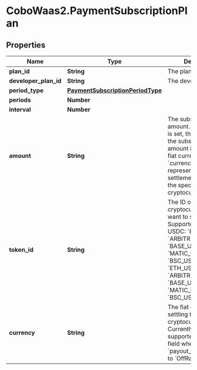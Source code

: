 # CoboWaas2.PaymentSubscriptionPlan

## Properties

Name | Type | Description | Notes
------------ | ------------- | ------------- | -------------
**plan_id** | **String** | The plan id in cobo. | 
**developer_plan_id** | **String** | The developer plan id. | 
**period_type** | [**PaymentSubscriptionPeriodType**](PaymentSubscriptionPeriodType.md) |  | 
**periods** | **Number** |  | 
**interval** | **Number** |  | 
**amount** | **String** | The subscription plan amount.  - If &#x60;currency&#x60; is set, this represents the subscription amount in the specified fiat currency. - If &#x60;currency&#x60; isn&#39;t set, this represents the settlement amount in the specified cryptocurrency.  | 
**token_id** | **String** | The ID of the cryptocurrency you want to subscription. Supported values:  - USDC: &#x60;ETH_USDC&#x60;, &#x60;ARBITRUM_USDCOIN&#x60;, &#x60;BASE_USDC&#x60;, &#x60;MATIC_USDC2&#x60;, &#x60;BSC_USDC&#x60; - USDT: &#x60;ETH_USDT&#x60;, &#x60;ARBITRUM_USDT&#x60;, &#x60;BASE_USDT&#x60;, &#x60;MATIC_USDT&#x60;, &#x60;BSC_USDT&#x60;  | [optional] 
**currency** | **String** | The fiat currency for settling the cryptocurrency. Currently, only &#x60;USD&#x60; is supported. Specify this field when &#x60;payout_channel&#x60; is set to &#x60;OffRamp&#x60;. | [optional] 


